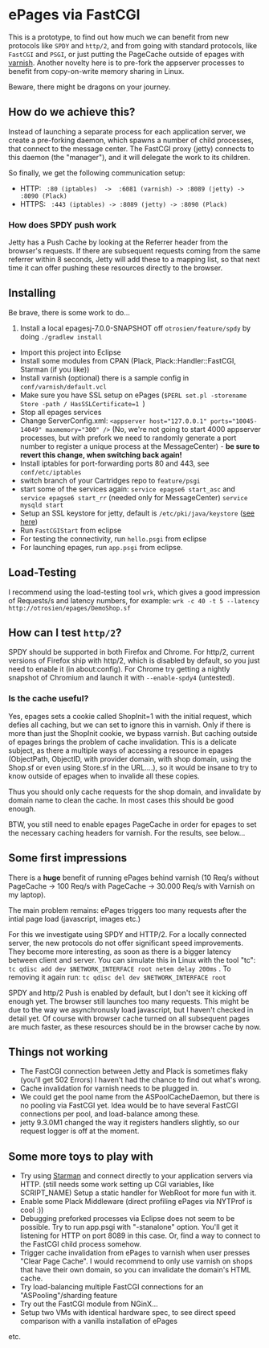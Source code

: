 # ePages via FastCGI

This is a prototype, to find out how much we can benefit from new protocols like ``SPDY`` and ``http/2``,
and from going with standard protocols, like ``FastCGI`` and ``PSGI``, or just putting the
PageCache outside of epages with [varnish](https://www.varnish-cache.org/). Another novelty here is to pre-fork the appserver processes
to benefit from copy-on-write memory sharing in Linux.

Beware, there might be dragons on your journey.

## How do we achieve this?

Instead of launching a separate process for each application server, we create a pre-forking daemon, which
spawns a number of child processes, that connect to the message center. The FastCGI proxy (jetty)
connects to this daemon (the "manager"), and it will delegate the work to its children.

So finally, we get the following communication setup:

* HTTP: `` :80 (iptables)  ->  :6081 (varnish) -> :8089 (jetty) -> :8090 (Plack)``
* HTTPS: `` :443 (iptables) -> :8089 (jetty) -> :8090 (Plack)``

### How does SPDY push work

Jetty has a Push Cache by looking at the Referrer header from the browser's requests. If there are subsequent requests coming from the same referrer within 8 seconds,
Jetty will add these to a mapping list, so that next time it can offer pushing these resources directly to the browser.

## Installing

Be brave, there is some work to do...

1. Install a local epagesj-7.0.0-SNAPSHOT off ``otrosien/feature/spdy`` by doing ``./gradlew install``
* Import this project into Eclipse
* Install some modules from CPAN (Plack, Plack::Handler::FastCGI, Starman (if you like))
* Install varnish (optional) there is a sample config in ``conf/varnish/default.vcl``
* Make sure you have SSL setup on ePages (``$PERL set.pl -storename Store -path / HasSSLCertificate=1 ``)
* Stop all epages services
* Change ServerConfig.xml: ``<appserver host="127.0.0.1" ports="10045-14049" maxmemory="300" />`` (No, we're not going to start 4000 appserver processes, but with prefork we need to randomly generate a port number to register a unique process at the MessageCenter) - **be sure to revert this change, when switching back again!**
* Install iptables for port-forwarding ports 80 and 443, see ``conf/etc/iptables``
* switch branch of your Cartridges repo to ``feature/psgi``
* start some of the services again: ``service epagse6 start_asc`` and ``service epagse6 start_rr`` (needed only for MessageCenter) ``service mysqld start``
* Setup an SSL keystore for jetty, default is ``/etc/pki/java/keystore`` ([see here](https://wiki.eclipse.org/Jetty/Howto/Configure_SSL))
* Run ``FastCGIStart`` from eclipse
* For testing the connectivity, run ``hello.psgi`` from eclipse
* For launching epages, run ``app.psgi`` from eclipse.

## Load-Testing

I recommend using the load-testing tool ``wrk``, which gives a good impression of Requests/s and latency numbers, for example:
  ``wrk -c 40 -t 5 --latency http://otrosien/epages/DemoShop.sf``

## How can I test ``http/2``?

SPDY should be supported in both Firefox and Chrome. For http/2, current versions of Firefox ship with http/2, which is disabled by default, so you just need to enable it (in about:config). For Chrome try getting a nightly snapshot of Chromium and launch it with ``--enable-spdy4`` (untested).

### Is the cache useful?

Yes, epages sets a cookie called ShopInit=1 with the initial request, which defies all caching, but we can set to ignore this in varnish.
Only if there is more than just the ShopInit cookie, we bypass varnish. But caching outside of epages brings the problem of cache invalidation.
This is a delicate subject, as there a multiple ways of accessing a resource in epages (ObjectPath, ObjectID, with provider domain, with shop domain,
using the Shop.sf or even using Store.sf in the URL....), so it would be insane to try to know outside of epages when to invalide all these copies.

Thus you should only cache requests for the shop domain, and invalidate by domain name to clean the cache. In most cases this should be good enough.

BTW, you still need to enable epages PageCache in order for epages to set the necessary caching headers for varnish. For the results, see below...
  
## Some first impressions

There is a **huge** benefit of running ePages behind varnish (10 Req/s without PageCache -> 100 Req/s with PageCache -> 30.000 Req/s with Varnish on my laptop).

The main problem remains: ePages triggers too many requests after the intial page load (javascript, images etc.)

For this we investigate using SPDY and HTTP/2. For a locally connected server, the new protocols do not offer significant speed improvements. They become more interesting, as soon
as there is a bigger latency between client and server. You can simulate this in Linux with the tool "tc":
   ``tc qdisc add dev $NETWORK_INTERFACE root netem delay 200ms``   . To removing it again run:
   ``tc qdisc del dev $NETWORK_INTERFACE root``

SPDY and http/2 Push is enabled by default, but I don't see it kicking off enough yet. The browser still launches too many requests. This might be due to the way we asynchronusly load javascript, but I haven't checked in detail yet. Of course with browser cache turned on all subsequent pages are much faster, as these resources should be in the browser cache by now.

## Things not working

* The FastCGI connection between Jetty and Plack is sometimes flaky (you'll get 502 Errors) I haven't had the chance to find out what's wrong.
* Cache invalidation for varnish needs to be plugged in.
* We could get the pool name from the ASPoolCacheDaemon, but there is no pooling via FastCGI yet. Idea would be to have several FastCGI connections per pool, and load-balance among these.
* jetty 9.3.0M1 changed the way it registers handlers slightly, so our request logger is off at the moment.

## Some more toys to play with

* Try using [Starman](search.cpan.org/perldoc?Starman) and connect directly to your application servers via HTTP. (still needs some work setting up CGI variables, like SCRIPT_NAME) Setup a static handler for WebRoot for more fun with it.
* Enable some Plack Middleware (direct profiling ePages via NYTProf is cool :))
* Debugging preforked processes via Eclipse does not seem to be possible. Try to run app.psgi with "-stanalone" option. You'll get it listening for HTTP on port 8089 in this case. Or, find a way to connect to the FastCGI child process somehow.
* Trigger cache invalidation from ePages to varnish when user presses "Clear Page Cache". I would recommend to only use varnish on shops that have their own domain, so you can invalidate the domain's HTML cache.
* Try load-balancing multiple FastCGI connections for an "ASPooling"/sharding feature
* Try out the FastCGI module from NGinX... 
* Setup two VMs with identical hardware spec, to see direct speed comparison with a vanilla installation of ePages

etc. 
